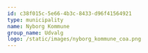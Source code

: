 ```yaml
---
id: c38f015c-5e66-4b3c-8433-d96f41564921
type: municipality
name: Nyborg Kommune
group_name: Udvalg
logo: /static/images/nyborg_kommune_coa.png
---
```

